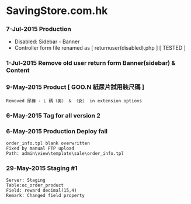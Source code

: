 # SavingStore.com.hk

### 7-Jul-2015 Production
- Disabled: Sidebar - Banner
- Controller form file renamed as [ returnuser(disabled).php ] [ TESTED ]


### 1-Jul-2015 Remove old user return form Banner(sidebar) & Content

### 9-May-2015 Product [ GOO.N 紙尿片試用裝尺碼 ]
	Removed 尿褲 - L 碼（男） & （女） in extension options

### 6-May-2015 Tag for all version 2

### 6-May-2015 Production Deploy fail
	order_info.tpl blank overwritten
	Fixed by manual FTP upload
	Path: admin\view\template\sale\order_info.tpl

### 29-May-2015 Staging #1
	Server: Staging
	Table:oc_order_product
	Field: reward decimal(15,4)
	Remark: Changed field property